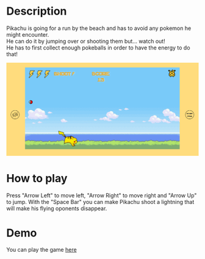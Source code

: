 # Description
Pikachu is going for a run by the beach and has to avoid any pokemon he might encounter.<br>
He can do it by jumping over or shooting them but... watch out! <br>
He has to first collect enough pokeballs in order to have the energy to do that!

<img src="./Capture.PNG" >

# How to play
Press "Arrow Left" to move left, "Arrow Right" to move right and "Arrow Up" to jump. 
With the "Space Bar" you can make Pikachu shoot a lightning that will make his flying oponents disappear.

# Demo
You can play the game <a href="https://amcasep.github.io/Pikachu-Game/">here</a>
